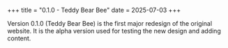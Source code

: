 +++
title = "0.1.0 - Teddy Bear Bee"
date = 2025-07-03
+++

Version 0.1.0 (Teddy Bear Bee) is the first major redesign of the original website. <!--more-->It is the alpha version used for testing the new design and adding content.
